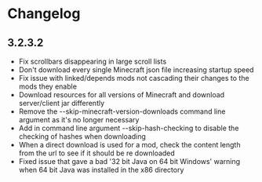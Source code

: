 # Changelog

## 3.2.3.2
- Fix scrollbars disappearing in large scroll lists
- Don't download every single Minecraft json file increasing startup speed
- Fix issue with linked/depends mods not cascading their changes to the mods they enable
- Download resources for all versions of Minecraft and download server/client jar differently
- Remove the --skip-minecraft-version-downloads command line argument as it's no longer necessary
- Add in command line argument --skip-hash-checking to disable the checking of hashes when downloading
- When a direct download is used for a mod, check the content length from the url to see if it should be re downloaded
- Fixed issue that gave a bad '32 bit Java on 64 bit Windows' warning when 64 bit Java was installed in the x86 directory